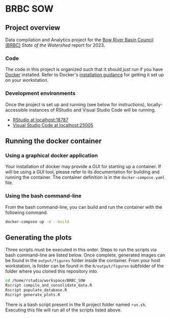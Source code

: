 # BRBC SOW

## Project overview

Data compilation and Analytics project for the [Bow River Basin Council (BRBC)](https://brbc.ab.ca/) *State of the Watershed* report for 2023.

### Code

The code in this project is organized such that it should *just run* if you have [Docker](https://www.docker.com/) installed.
Refer to Docker's [installation guidance](https://www.docker.com/get-started/) for getting it set up on your workstation.

### Development environments

Once the project is set up and running (see below for instructions), locally-accessible instances of RStudio and Visual Studio Code will be running.

- [RStudio at localhost:18787](http://localhost:18787)
- [Visual Studio Code at localhost:25005](http://localhost:25005/?folder=/home/rstudio/workspace/BRBC_SOW)

## Running the docker container

### Using a graphical docker application

Your installation of docker may provide a GUI for starting up a container.
If will be using a GUI tool, please refer to its documentation for building and running the container.
The container definition is in the `docker-compose.yaml` file.

### Using the bash command-line

From the bash command-line, you can build and run the container with the following command.

```bash
docker-compose up -d --build
```

## Generating the plots

Three scripts must be executed in this order.
Steps to run the scripts via bash command-line are listed below.
Once complete, generated images can be found in the `output/figures` folder inside the container.
From your host workstation, is folder can be found in the `R/output/figures` subfolder of the folder where you cloned this repository into.

```bash
cd /home/rstudio/workspace/BRBC_SOW
Rscript compile_and_consolidate_data.R
Rscript populate_database.R
Rscript generate_plots.R
```

There is a bash script present in the R project folder named `run.sh`.
Executing this file will run all of the scripts listed above.
